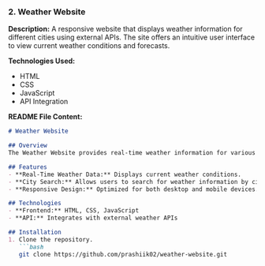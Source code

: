 ### 2. **Weather Website**

**Description:**
A responsive website that displays weather information for different cities using external APIs. The site offers an intuitive user interface to view current weather conditions and forecasts.

**Technologies Used:**
- HTML
- CSS
- JavaScript
- API Integration

**README File Content:**

```markdown
# Weather Website

## Overview
The Weather Website provides real-time weather information for various cities. The site integrates with weather APIs to fetch and display data in a user-friendly format.

## Features
- **Real-Time Weather Data:** Displays current weather conditions.
- **City Search:** Allows users to search for weather information by city.
- **Responsive Design:** Optimized for both desktop and mobile devices.

## Technologies
- **Frontend:** HTML, CSS, JavaScript
- **API:** Integrates with external weather APIs

## Installation
1. Clone the repository.
   ```bash
   git clone https://github.com/prashiik02/weather-website.git
